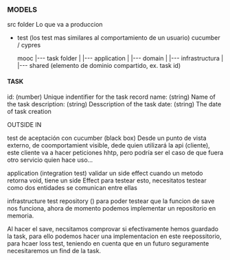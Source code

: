 ### MODELS

src  folder
Lo que va a produccion
- test (los test mas similares al comportamiento de un usuario) cucumber / cypres

    mooc
    |--- task folder
    |     |--- application
    |     |--- domain
    |     |--- infrastructura
    |
    |--- shared (elemento de dominio compartido, ex. task id)


#### TASK
id: (number) Unique indentifier for the task record
name: (string) Name of the task
description: (string) Desscription of the task
date: (string) The date of task creation

OUTSIDE IN

test de aceptación con cucumber (black box)
Desde un punto de vista externo, de coomportamient visible, dede quien utilizará la api (cliente), este cliente va a hacer peticiones hhtp, pero podría ser el caso de que fuera otro servicio quien hace uso...


application (integration test)
validar un side effect
cuando un metodo retorna void, tiene un side Effect
para testear esto, necesitatos testear como dos entidades se comunican entre ellas

infrastructure test repository ()
para poder testear que la funcion de save nos funciona, ahora de momento podemos implementar un repositorio en memoria.

Al hacer el save, necsitamos comprovar si efectivamente hemos guardado la task, para ello podemos hacer una implementacion en este reepossitorio, para hcaer loss test, teniendo en cuenta que en un futuro seguramente necesitaremos un find de la task.